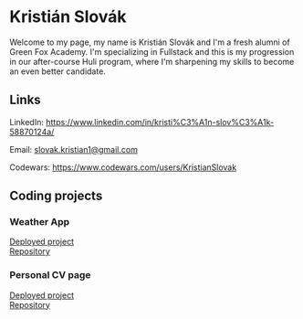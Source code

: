 # Kristián Slovák

Welcome to my page, my name is Kristián Slovák and I'm a fresh alumni of Green Fox Academy. I'm specializing in Fullstack and this is my progression in our after-course Huli program, where I'm sharpening my skills to become an even better candidate.

## Links
LinkedIn: https://www.linkedin.com/in/kristi%C3%A1n-slov%C3%A1k-58870124a/

Email: slovak.kristian1@gmail.com

Codewars: https://www.codewars.com/users/KristianSlovak

## Coding projects
### Weather App   
[Deployed project](https://weather-app-nu-steel.vercel.app/)   
[Repository](https://github.com/KristianSlovak/weatherApp)   
   

### Personal CV page   
[Deployed project](https://kristianslovak.github.io/Personalized-CV/)   
[Repository](https://github.com/KristianSlovak/Personalized-CV)   




